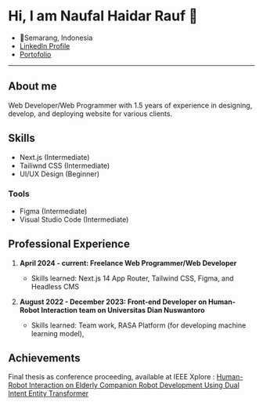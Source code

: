 # Hi, I am Naufal Haidar Rauf 👋

- 📌Semarang, Indonesia
- [LinkedIn Profile](https://www.linkedin.com/in/naufal-haidar-rauf/)
- [Portofolio](https://hydare.vercel.app)

---

## About me

Web Developer/Web Programmer with 1.5 years of experience in designing, develop, and deploying website for various clients.

## Skills

- Next.js (Intermediate)
- Tailiwnd CSS (Intermediate)
- UI/UX Design (Beginner)

### Tools

- Figma (Intermediate)
- Visual Studio Code (Intermediate)

## Professional Experience

1. **April 2024 - current: Freelance Web Programmer/Web Developer**

   - Skills learned: Next.js 14 App Router, Tailwind CSS, Figma, and Headless CMS

2. **August 2022 - December 2023: Front-end Developer on Human-Robot Interaction team on Universitas Dian Nuswantoro**
   - Skills learned: Team work, RASA Platform (for developing machine learning model),

## Achievements

Final thesis as conference proceeding, available at IEEE Xplore : [Human-Robot Interaction on Elderly Companion Robot Development Using Dual Intent Entity Transformer](https://ieeexplore.ieee.org/document/10405316)
